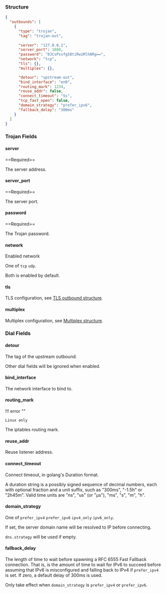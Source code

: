 ### Structure

```json
{
  "outbounds": [
    {
      "type": "trojan",
      "tag": "trojan-out",
      
      "server": "127.0.0.1",
      "server_port": 1080,
      "password": "8JCsPssfgS8tiRwiMlhARg==",
      "network": "tcp",
      "tls": {},
      "multiplex": {},

      "detour": "upstream-out",
      "bind_interface": "en0",
      "routing_mark": 1234,
      "reuse_addr": false,
      "connect_timeout": "5s",
      "tcp_fast_open": false,
      "domain_strategy": "prefer_ipv6",
      "fallback_delay": "300ms"
    }
  ]
}
```

### Trojan Fields

#### server

==Required==

The server address.

#### server_port

==Required==

The server port.

#### password

==Required==

The Trojan password.

#### network

Enabled network

One of `tcp` `udp`.

Both is enabled by default.

#### tls

TLS configuration, see [TLS outbound structure](/configuration/shared/tls/#outbound-structure).

#### multiplex

Multiplex configuration, see [Multiplex structure](/configuration/shared/multiplex).

### Dial Fields

#### detour

The tag of the upstream outbound.

Other dial fields will be ignored when enabled.

#### bind_interface

The network interface to bind to.

#### routing_mark

!!! error ""

    Linux only

The iptables routing mark.

#### reuse_addr

Reuse listener address.

#### connect_timeout

Connect timeout, in golang's Duration format.

A duration string is a possibly signed sequence of
decimal numbers, each with optional fraction and a unit suffix,
such as "300ms", "-1.5h" or "2h45m".
Valid time units are "ns", "us" (or "µs"), "ms", "s", "m", "h".

#### domain_strategy

One of `prefer_ipv4` `prefer_ipv6` `ipv4_only` `ipv6_only`.

If set, the server domain name will be resolved to IP before connecting.

`dns.strategy` will be used if empty.

#### fallback_delay

The length of time to wait before spawning a RFC 6555 Fast Fallback connection.
That is, is the amount of time to wait for IPv6 to succeed before assuming
that IPv6 is misconfigured and falling back to IPv4 if `prefer_ipv4` is set.
If zero, a default delay of 300ms is used.

Only take effect when `domain_strategy` is `prefer_ipv4` or `prefer_ipv6`.